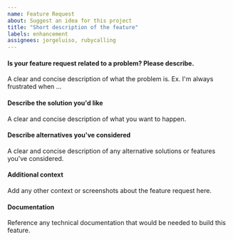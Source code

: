 ```yaml
---
name: Feature Request
about: Suggest an idea for this project
title: "Short description of the feature"
labels: enhancement
assignees: jorgeluiso, rubycalling
---
```


#### Is your feature request related to a problem? Please describe.
A clear and concise description of what the problem is. Ex. I'm always frustrated when ...

#### Describe the solution you'd like
A clear and concise description of what you want to happen.

#### Describe alternatives you've considered
A clear and concise description of any alternative solutions or features you've considered.

#### Additional context
Add any other context or screenshots about the feature request here.

#### Documentation
Reference any technical documentation that would be needed to build this feature.

